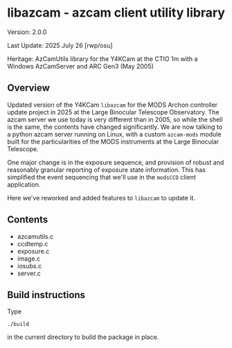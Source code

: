 # libazcam - azcam client utility library

Version: 2.0.0

Last Update: 2025 July 26 [rwp/osu]

Heritage: AzCamUtils library for the Y4KCam at the CTIO 1m with a Windows AzCamServer and ARC Gen3 (May 2005)

## Overview

Updated version of the Y4KCam `libazcam` for the MODS Archon controller update project in 2025 at the
Large Binocular Telescope Observatory.  The azcam server we use today is very different than in 2005, 
so while the shell is the same, the contents have changed significantly.  We are now talking to a 
python azcam server running on Linux, with a custom `azcam-mods` module built for the particularities 
of the MODS instruments at the Large Binocular Telescope.

One major change is in the exposure sequence, and provision of robust and reasonably granular reporting
of exposure state information.  This has simplified the event sequencing that we'll use in the
`modsCCD` client application.

Here we've reworked and added features to `libazcam` to update it.

## Contents

 * azcamutils.c
 * ccdtemp.c
 * exposure.c
 * image.c
 * iosubs.c
 * server.c

## Build instructions

Type
```shell
./build
```
in the current directory to build the package in place.
